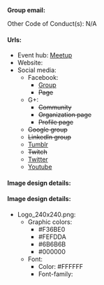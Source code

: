 **Group email:**

Other Code of Conduct(s): N/A 

#### Urls:
  - Event hub: [Meetup](https://www.meetup.com/Tulsa-Game-Developers/)
  - Website:
  - Social media:
    - Facebook:
      - [Group](https://www.facebook.com/groups/434560433409848)
      - ~~Page~~
    - G+:
      - ~~Community~~
      - ~~Organization page~~
      - ~~Profile page~~
    - ~~Google group~~
    - ~~LinkedIn group~~
    - [Tumblr](https://tulsagamedevs.tumblr.com)
    - ~~Twitch~~
    - [Twitter](https://twitter.com/TulsaGameDevs)
    - [Youtube](https://www.youtube.com/channel/UCtrT9CnLVkmOWIHH2wd8L7w)

#### Image design details:
#### Image design details:
- Logo_240x240.png:
  - Graphic colors:
    - #F36BE0
    - #FEFDDA
    - #6B6B6B
    - #000000
  - Font:
    - Color: #FFFFFF
    - Font-family:
    

